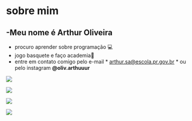 # sobre mim

-Meu nome é Arthur Oliveira
- 
- procuro aprender sobre programação :computer:
-  jogo basquete e faço academia💪
- entre em contato comigo pelo e-mail * arthur.sa@escola.pr.gov.br *  ou pelo instagram **@oliv.arthuuur**
  

![](https://img.shields.io/badge/Scratch-4D97FF?style=for-the-badge&logo=Scratch&logoColor=white)

![](https://img.shields.io/badge/JavaScript-323330?style=for-the-badge&logo=javascript&logoColor=F7DF1E)


<a href="https://instagram.com/oliv.arthuuur" target="_blank"><img src="https://img.shields.io/badge/-Instagram-%23E4405F?style=for-the-badge&logo=instagram&logoColor=white" target="_blank"></a>

<a href = "mailto:arthur.sa@escola.pr.gov.br"><img src="https://img.shields.io/badge/Gmail-D14836?style=for-the-badge&logo=gmail&logoColor=white" target="_blank"></a>
